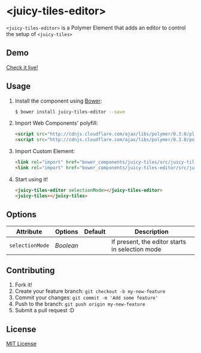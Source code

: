 # &lt;juicy-tiles-editor&gt;

`<juicy-tiles-editor>` is a Polymer Element that adds an editor to control the setup of `<juicy-tiles>`

## Demo

[Check it live!](http://juicy.github.io/juicy-tiles-editor)

## Usage

1. Install the component using [Bower](http://bower.io/):

    ```sh
    $ bower install juicy-tiles-editor --save
    ```

2. Import Web Components' polyfill:

    ```html
    <script src="http://cdnjs.cloudflare.com/ajax/libs/polymer/0.3.0/platform.js"></script>
    <script src="http://cdnjs.cloudflare.com/ajax/libs/polymer/0.3.0/polymer.js"></script>
    ```

3. Import Custom Element:

    ```html
    <link rel="import" href="bower_components/juicy-tiles/src/juicy-tiles.html">
    <link rel="import" href="bower_components/juicy-tiles-editor/src/juicy-tiles-editor.html">
    ```

4. Start using it!

    ```html
    <juicy-tiles-editor selectionMode></juicy-tiles-editor>
    <juicy-tiles></juicy-tiles>
    ```

## Options

Attribute                    | Options             | Default      | Description
---                          | ---                 | ---          | ---
`selectionMode`              | *Boolean*           |              | If present, the editor starts in selection mode

## Contributing

1. Fork it!
2. Create your feature branch: `git checkout -b my-new-feature`
3. Commit your changes: `git commit -m 'Add some feature'`
4. Push to the branch: `git push origin my-new-feature`
5. Submit a pull request :D

## License

[MIT License](http://opensource.org/licenses/MIT)
